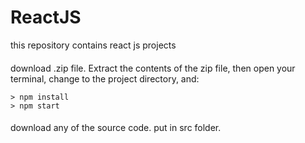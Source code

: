 # ReactJS
this repository contains react js projects

#### 
download .zip file.  Extract the contents of the zip file, then open your terminal, change to the project directory, and:

```
> npm install
> npm start
```

####
download any of the source code.
put in src folder.
